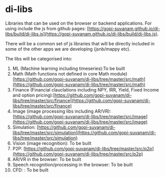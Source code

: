 # di-libs
Libraries that can be used on the browser or backend applications. 
For using include the js from github pages: [https://gopi-suvanam.github.io/di-libs/build/di-libs.js](https://gopi-suvanam.github.io/di-libs/build/di-libs.js).

There will be a common set of js libraries that will be directly included in some of the other apps we are developing (jsnb/mappy etc). 

The libs will be categorised into:
1. ML (Machine learning including timeseries):To be built
2. Math (Math functions not defined in core Math module) [https://github.com/gopi-suvanam/di-libs/tree/master/src/math](https://github.com/gopi-suvanam/di-libs/tree/master/src/math)
3. Finance (Financial clauclations including NPY, IRR, Yield, Fixed Income and option pricing):[https://github.com/gopi-suvanam/di-libs/tree/master/src/finance](https://github.com/gopi-suvanam/di-libs/tree/master/src/finance)
4. Image (image processing libs including AR/VR): [https://github.com/gopi-suvanam/di-libs/tree/master/src/image](https://github.com/gopi-suvanam/di-libs/tree/master/src/image)
5. Simulation: [https://github.com/gopi-suvanam/di-libs/tree/master/src/simulation](https://github.com/gopi-suvanam/di-libs/tree/master/src/simulation)
6. Vision (image recognition): To be built
7. P2P: [https://github.com/gopi-suvanam/di-libs/tree/master/src/p2p](https://github.com/gopi-suvanam/di-libs/tree/master/src/p2p)
8. AR/VR in the browser: To be built
9. Speech recognition/processing in the browser: To be built
10. CFD: : To be built



